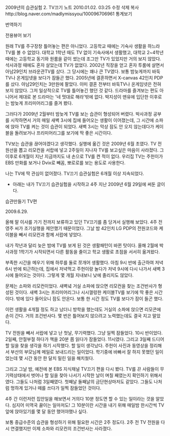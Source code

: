 2009년의 습관실험 2. TV끄기   노트
2010.01.02. 03:25   수정   삭제
복사http://blog.naver.com/madlymissyou/100096706961
통계보기

번역하기

전용뷰어 보기

원래 TV를 주구장창 틀어놓는 편은 아니었다.
고등학교 때에는 기숙사 생활을 하느라 TV를 볼 수 없었다.
대학교 1학년 때도 TV 없이 기숙사에서 생활했고,
대학교 2~4학년 때에는 고등학교 동기와 원룸을 같이 썼는데 조그만 TV가 있었지만 거의 보지 않았다.
석사과정 때에도 혼자 살았는데 TV가 없었다.
2002년 직장을 얻고 혼자 투룸에 살면서 아남29인치 브라운관TV를 샀다.
그 당시에는 꽤나 큰 TV였다.
보통 밤늦게까지 바둑TV나 온게임넷을 보다가 잠들곤 했다.
2005년에 결혼하면서 X-canvas 42인치 PDP를 샀다.
아남29인치는 3만원에 팔았다.
이미 결혼 전부터 바둑TV나 온게임넷은 전혀 보지 않았다.
그저 일상적으로 TV를 틀어놓긴 했던 것 같다.
드라마를 즐겨보는 편도 아니어서 제대로 본 드라마는 '네 멋대로 해라'밖에 없다.
박지성이 맨유에 입단한 이후로는 밤늦게 프리미어리그를 즐겨 봤다.

그러다가 2009년 2월부터 밤늦게 TV를 보는 습관이 형성되어 버렸다.
박사과정 공부를 시작하면서 거의 매일 새벽 3시에 집에 들어오는 생활이 이어졌는데,
그 시간에 소파에 앉아 TV를 켜는 것이 습관이 되었다.
새벽 3시는 막상 잠도 안 오지 않는데다가 케이블을 돌려보거나 프리미어리그를 보기에 딱 좋은 시간이다.

TV보는 습관을 끊어야겠다고 생각했다.
실행에 옮긴 것은 2009년 6월 초였다.
TV 전원선을 뽑고 리모컨을 서랍에 넣고 2주일이 지나자 TV를 보고싶은 마음이 사라졌다.
그 이후로 6개월이 지난 지금까지도 내 손으로 TV를 켠 적이 없다.
우리집 TV는 주헌이가 EBS 만화를 보거나 Dvix로 빼꼼, 뽀로로를 보는 용도로 사용한다.

나는 TV에 딱 관심이 없어졌다.
TV끄기 습관실험은 6개월 이상 지속되었다.


* 아래는 내가 TV끄기 습관실험을 시작하고 4주 지난 2009년 6월 29일에 써둔 글이다.

습관만들기 TV편

2009.6.29.

올해 말 이사를 가기 전까지 보류하고 있던 TV끄기를 좀 당겨서 실행해 보았다.
4주 전 영주 씨가 조기실행을 제안했기 때문이었다.
그날 밤 42인치 LG PDP의 전원코드와 케이블을 빼서 리모컨과 함께 서랍에 넣었다.

내가 작년과 달리 늦은 밤에 TV를 보게 된 것은 생활패턴이 바뀐 탓이다.
올해 2월에 박사과정 1학기가 시작되면서
다른 활동을 줄이고 학교 생활로 초점을 서서히 옮겨왔다.

부족한 시간을 메우기 위해 하루를 둘로 쪼개어 생활했다.
아침 9시 반에 출근하여 저녁 6시 반에 퇴근하는데,
집에서 저녁먹고 주헌이랑 놀다가 저녁 9시에 다시 나가서 새벽 3시에 들어오는 것이다.
그렇게 몇 개월 지내보니 낮에 졸리지도 않았다.

문제는 소파와 리모컨이었다.
새벽녘 거실 소파에 앉으면 리모컨을 찾는 조건반사가 형성된 것이다.
새벽 3시는 프리미어리그나 시시껄렁한 케이블TV를 보기에 딱 좋은 시간이다.
밖에 있다 들어오니 잠도 안온다.
보통 한 시간 정도 TV를 보다가 잠이 들곤 했다.

이런 생활을 4개월 정도 하고 났더니
방학을 했는데도 거실의 소파에 앉으면 리모콘에 손이 간다.
거의 조건반사다.
몇 번은 틀어보지 않으려고 노력했는데도 결국 지고 말았다.

TV 전원을 빼서 서랍에 넣고 난 첫날, 무기력했다.
그냥 일찍 잠들었다. 10시 반이었다.
2일째, 안절부절 하다가 책을 20분 쯤 읽다가 잠들었다. 11시였다.
그리고 3일째 드디어 할 일을 찾을 생각을 하기 시작했다.
할 일이 생각났다.
주헌이 사진과 동영상을 정리해서 부산의 부모님께 메일로 보내드리는 일이었다.
학기중에 바빠서 잘 하지 못했던 일이었는데 몇 시간 동안 한 달치 밀린 일을 해치웠다.

그리고 그날 밤, 예전에 본 EBS 지식채널 TV끄기 편을 다시 봤다.
TV를 끈 사람들이 무기력상태에서 벗어나 할 일을 찾아 나서기 시작한 날이 며칠 째였는지 확인하기 위해서였다.
그들도 나처럼 3일째였다.
첫째날 둘째날의 금단현상마저도 같았다.
그들도 나처럼 멍하게 있거나 떼를 쓰다가 일찍 잠들었던 것이다.

4주 간 이런저런 집안일을 해보면서
거의다 10분 정도면 할 수 있는 일이라는 것을 알았다.
심지어 미역국 끓이는 일마저도!
그 10분이란 시간을 내기 위해 매일밤 한시간씩 TV 앞에 앉아있기를 몇 달 동안 했어야했나 싶다.

보통 중급수준의 습관을 형성하기 위해 필요한 시간은 2주 정도다.
2주 전 TV 전원을 다시 연결했지만
이제 소파와 리모컨의 조건반사는 사라졌다.

